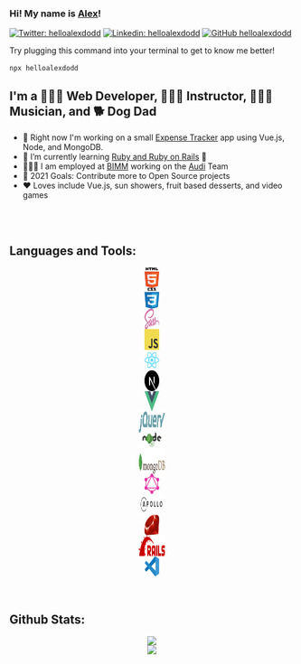 <link href="/styles/style.css" rel="stylesheet"></link>

### Hi! My name is [Alex][website]!

[![Twitter: helloalexdodd](https://img.shields.io/twitter/follow/helloalexdodd?style=social)](https://twitter.com/helloalexdodd)
[![Linkedin: helloalexdodd](https://img.shields.io/badge/-helloalexdodd-blue?style=flat-square&logo=Linkedin&logoColor=white&link=https://www.linkedin.com/in/helloalexdodd/)](https://www.linkedin.com/in/helloalexdodd/)
[![GitHub helloalexdodd](https://img.shields.io/github/followers/helloalexdodd?label=follow&style=social)](https://github.com/helloalexdodd)

Try plugging this command into your terminal to get to know me better!

```
npx helloalexdodd
```

## I'm a 👨🏻‍💻 Web Developer, 👨🏻‍🏫 Instructor, 👨🏻‍🎤 Musician, and 🐕 Dog Dad

- 🚧 Right now I'm working on a small [Expense Tracker](https://github.com/helloalexdodd/full-stack-expense-tracker) app using Vue.js, Node, and MongoDB.
- 🌱 I’m currently learning [Ruby and Ruby on Rails](https://github.com/helloalexdodd/hello-alex-blog) 💎
- 👨🏻‍💼 I am employed at [BIMM](https://bimm.com/) working on the [Audi](https://www.audi.ca/ca/web/en/new-cars.html) Team
- 🥅 2021 Goals: Contribute more to Open Source projects
- ❤️ Loves include Vue.js, sun showers, fruit based desserts, and video games

<br />
<br />

## Languages and Tools:

<div align="center">
  <div style="display: flex; flex-direction: column; align-items: center;">
    <img width="26px" height="36.5px" align="left" src="./icons/html5.svg" alt="HTML5" title="HTML5">
    <img width="26px" height="36.5px" align="left" src="./icons/css3.svg" alt="CSS3" title="CSS3">
    <img width="26px" height="36.5px" align="left" src="./icons/sass.svg" alt="SCSS" title="SCSS">
    <img width="26px" height="36.5px" align="left" src="./icons/js.svg" alt="JavaScript" title="JavaScript">
    <img width="26px" height="36.5px" align="left" src="./icons/react.svg" alt="React.js" title="React.js">
    <img width="26px" height="36.5px" align="left" src="./icons/nextjs.svg" alt="Next.js" title="Next.js">
    <img width="26px" height="36.5px" align="left" src="./icons/vuejs.svg" alt="Vue.js" title="Vue.js">
    <img width="46px" height="36.5px" align="left" src="./icons/jquery.svg" alt="jQuery" title="jQuery">
    <img width="46px" height="36.5px" align="left" src="./icons/node.svg" alt="Node.js" title="">
    <img width="46px" height="36.5px" align="left" src="./icons/mongodb.svg" alt="MongoDB" title="MongoDB">
    <img width="26px" height="36.5px" align="left" src="./icons/graphql.svg" alt="GraphQL" title="GraphQL">
    <img width="46px" height="36.5px" align="left" src="./icons/apollo.svg" alt="Apollo" title="Apollo">
    <img width="26px" height="36.5px" align="left" src="./icons/ruby.svg" alt="Ruby" title="Ruby">
    <img width="46px" height="36.5px" align="left" src="./icons/rails.svg" alt="Rails" title="Rails">
    <img width="26px" height="36.5px" align="left" src="./icons/visual-studio-code.svg" alt="Visual Studio Code" title="Visual Studio Code">
</div>
</div>
<br />
<br />

## Github Stats:

<div align="center">
  <div style="display: flex; flex-direction: column; align-items: center;">
    <img src="https://github-readme-stats.vercel.app/api?username=helloalexdodd&count_private=true&show_icons=true" style="vertical-align: top;" />
    <img src="https://github-readme-stats.vercel.app/api/top-langs/?username=helloalexdodd&langs_count=7&layout=compact" />
  </div>
</div>

[website]: https://alexdodd.ca
[linkedin]: https://linkedin.com/in/helloalexdodd
[twitter]: https://twitter.com/helloalexdodd
